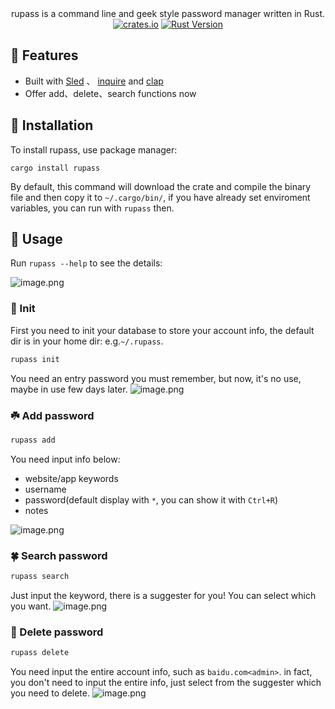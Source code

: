 <div align="center">
  rupass is a command line and geek style password manager written in Rust.
  <br/>
  <a href="https://crates.io/crates/rupass"><img alt="crates.io" src="https://img.shields.io/badge/crates.io-v0.1.2-brightgreen" /></a>
  <a href="https://blog.rust-lang.org/2022/07/19/Rust-1.62.1.html"><img alt="Rust Version" src="https://img.shields.io/badge/rust-1.62%2B-blue" /></a>  
  </div>

## 🍻 Features

- Built with [Sled](https://github.com/spacejam/sled) 、 [inquire](https://github.com/mikaelmello/inquire) and [clap](https://github.com/clap-rs/clap)
- Offer add、delete、search functions now

## 🧸 Installation

To install rupass, use package manager:

`cargo install rupass`

By default, this command will download the crate and compile the binary file and then copy it to `~/.cargo/bin/`, if you have already set enviroment variables, you can run with `rupass` then.

## 🎡 Usage

Run `rupass --help` to see the details:

![image.png](https://tva1.sinaimg.cn/large/e6c9d24egy1h4nq79eg6yj219k0rqwif.jpg)

### 🌴 Init 
First you need to init your database to store your account info, the default dir is in your home dir: e.g.`~/.rupass`.
```bash
rupass init
```
You need an entry password you must remember, but now, it's no use, maybe in use few days later.
![image.png](https://tva1.sinaimg.cn/large/e6c9d24egy1h4nqagw4fej21hi0c040o.jpg)

### ☘️ Add password
```bash
rupass add
```
You need input info below:
- website/app keywords
- username
- password(default display with `*`, you can show it with `Ctrl+R`)
- notes

![image.png](https://tva1.sinaimg.cn/large/e6c9d24egy1h4nqe5eq7qj21he0f0dij.jpg)

### 🍀 Search password
```bash
rupass search
```
Just input the keyword, there is a suggester for you! You can select which you want.
![image.png](https://tva1.sinaimg.cn/large/e6c9d24egy1h4nqfw4h09j21he0dggnb.jpg)

### 🍁 Delete password
```bash
rupass delete
```
You need input the entire account info, such as `baidu.com<admin>`.
in fact, you don't need to input the entire info, just select from the suggester which you need to delete.
![image.png](https://tva1.sinaimg.cn/large/e6c9d24egy1h4nqhi7po2j21hk0dcac4.jpg)
